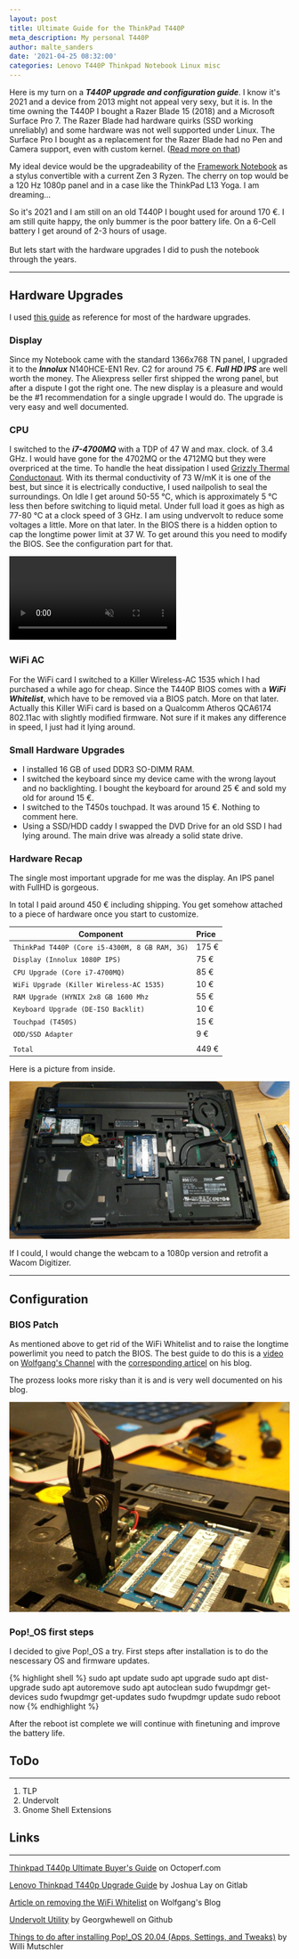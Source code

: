 ```yaml
---
layout: post
title: Ultimate Guide for the ThinkPad T440P
meta_description: My personal T440P
author: malte_sanders
date: '2021-04-25 08:32:00'
categories: Lenovo T440P Thinkpad Notebook Linux misc
---
```


Here is my turn on a ***T440P upgrade and configuration guide***. I know it's 2021 and a device from 2013 might not appeal very sexy, but it is. In the time owning the T440P I bought a Razer Blade 15 (2018) and a Microsoft Surface Pro 7. The Razer Blade had hardware quirks (SSD working unreliably) and some hardware was not well supported under Linux. The Surface Pro I bought as a replacement for the Razer Blade had no Pen and Camera support, even with custom kernel. ([Read more on that](https://github.com/linux-surface/linux-surface/wiki/Supported-Devices-and-Features#feature-matrix))

My ideal device would be the upgradeability of the [Framework Notebook](https://frame.work/) as a stylus convertible with a current Zen 3 Ryzen. The cherry on top would be a 120 Hz 1080p panel and in a case like the ThinkPad L13 Yoga. I am dreaming...

So it's 2021 and I am still on an old T440P I bought used for around 170 €. I am still quite happy, the only bummer is the poor battery life. On a 6-Cell battery I get around of 2-3 hours of usage.<br><br>
But lets start with the hardware upgrades I did to push the notebook through the years.

--------------
## Hardware Upgrades

I used [this guide](https://octoperf.com/blog/2018/11/07/thinkpad-t440p-buyers-guide/#buying-a-unit) as reference for most of the hardware upgrades.

### Display
Since my Notebook came with the standard 1366x768 TN panel, I upgraded it to the ***Innolux*** N140HCE-EN1 Rev. C2 for around 75 €. ***Full HD IPS*** are well worth the money. The Aliexpress seller first shipped the wrong panel, but after a dispute I got the right one. The new display is a pleasure and would be the #1 recommendation for a single upgrade I would do. The upgrade is very easy and well documented.
<!-- ![T440P Display Upgrade](/assets/img/uploads/t440p/t440p-display.jpeg) -->

### CPU
I switched to the ***i7-4700MQ*** with a TDP of 47 W and max. clock. of 3.4 GHz. I would have gone for the 4702MQ or the 4712MQ but they were overpriced at the time. To handle the heat dissipation I used [Grizzly Thermal Conductonaut](https://www.thermal-grizzly.com/en/products/26-conductonaut-en). With its thermal conductivity of 73 W/mK it is one of the best, but since it is electrically conductive, I used nailpolish to seal the surroundings. On Idle I get around 50-55 °C, which is approximately 5 °C less then before switching to liquid metal. Under full load it goes as high as 77-80 °C at a clock speed of 3 GHz. I am using undvervolt to reduce some voltages a little. More on that later. In the BIOS there is a hidden option to cap the longtime power limit at 37 W. To get around this you need to modify the BIOS. See the configuration part for that.

<video autoplay loop muted>
  <source src="/assets/img/uploads/t440p/t440p_liquid_metal.webm" type="video/webm">
  Your browser does not support the video tag.
</video>

### WiFi AC
For the WiFi card I switched to a Killer Wireless-AC 1535 which I had purchased a while ago for cheap. Since the T440P BIOS comes with a ***WiFi Whitelist***, which have to be removed via a BIOS patch. More on that later. Actually this Killer WiFi card is based on a Qualcomm Atheros QCA6174 802.11ac with slightly modified firmware. Not sure if it makes any difference in speed, I just had it lying around.

### Small Hardware Upgrades
* I installed 16 GB of used DDR3 SO-DIMM RAM.
* I switched the keyboard since my device came with the wrong layout and no backlighting. I bought the keyboard for around 25 € and sold my old for around 15 €.
* I switched to the T450s touchpad. It was around 15 €. Nothing to comment here.
* Using a SSD/HDD caddy I swapped the DVD Drive for an old SSD I had lying around. The main drive was already a solid state drive.

### Hardware Recap

The single most important upgrade for me was the display. An IPS panel with FullHD is gorgeous.

In total I paid around 450 € including shipping. You get somehow attached to a piece of hardware once you start to customize.

| Component | Price
|-|:-|
| `ThinkPad T440P (Core i5-4300M, 8 GB RAM, 3G)` | 175 €
| `Display (Innolux 1080P IPS)` | 75 €
| `CPU Upgrade (Core i7-4700MQ)` | 85 €
| `WiFi Upgrade (Killer Wireless-AC 1535)` | 10 €
| `RAM Upgrade (HYNIX 2x8 GB 1600 Mhz` | 55 €
| `Keyboard Upgrade (DE-ISO Backlit)` | 10 €
| `Touchpad (T450S)` | 15 €
| `ODD/SSD Adapter` | 9 €
| |
| `Total` | 449 €

Here is a picture from inside.

![T440P Display Upgrade](/assets/img/uploads/t440p/t440p-hardware-recap.jpeg)

If I could, I would change the webcam to a 1080p version and retrofit a Wacom Digitizer.

--------------
## Configuration

### BIOS Patch
As mentioned above to get rid of the WiFi Whitelist and to raise the longtime powerlimit you need to patch the BIOS. The best guide to do this is a [video](https://www.youtube.com/watch?v=ce7kqUEccUM) on [Wolfgang's Channel](https://www.youtube.com/channel/UCsnGwSIHyoYN0kiINAGUKxg) with the [corresponding articel](https://notthebe.ee/Removing-the-Wi-Fi-Whiteslit-on-Haswell-Thinkpads-T440p-W540-T540-etc.html) on his blog.

The prozess looks more risky than it is and is very well documented on his blog.

![BIOS Patch](/assets/img/uploads/t440p/t440p-bios.jpeg)

### Pop!_OS first steps

I decided to give Pop!_OS a try. First steps after installation is to do the nescessary OS and firmware updates.

{% highlight shell %}
sudo apt update
sudo apt upgrade
sudo apt dist-upgrade
sudo apt autoremove
sudo apt autoclean
sudo fwupdmgr get-devices
sudo fwupdmgr get-updates
sudo fwupdmgr update
sudo reboot now
{% endhighlight %}

After the reboot ist complete we will continue with finetuning and improve the battery life.

## ToDo
--------------

1. TLP
2. Undervolt
3. Gnome Shell Extensions

<!-- 

### tlp

### undervolt

### gnome shell extensions -->


## Links
--------------

[Thinkpad T440p Ultimate Buyer's Guide](https://octoperf.com/blog/2018/11/07/thinkpad-t440p-buyers-guide/#cpu) on Octoperf.com

[Lenovo Thinkpad T440p Upgrade Guide](https://seiba.gitlab.io/thinkpad-t440p-upgrade-guide/) by Joshua Lay on Gitlab

[Article on removing the WiFi Whitelist](https://notthebe.ee/Removing-the-Wi-Fi-Whiteslit-on-Haswell-Thinkpads-T440p-W540-T540-etc.html) on Wolfgang's Blog

[Undervolt Utility](https://github.com/georgewhewell/undervolt) by Georgwhewell on Github

[Things to do after installing Pop!_OS 20.04 (Apps, Settings, and Tweaks)](https://mutschler.eu/linux/install-guides/pop-os-post-install/) by Willi Mutschler